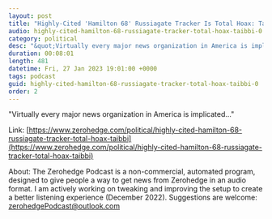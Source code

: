 ```yaml
---
layout: post
title: "Highly-Cited 'Hamilton 68' Russiagate Tracker Is Total Hoax: Taibbi"
audio: highly-cited-hamilton-68-russiagate-tracker-total-hoax-taibbi-0
category: political
desc: "&quot;Virtually every major news organization in America is implicated...&quot;"
duration: 00:08:01
length: 481
datetime: Fri, 27 Jan 2023 19:01:00 +0000
tags: podcast
guid: highly-cited-hamilton-68-russiagate-tracker-total-hoax-taibbi-0
order: 2
---
```

&quot;Virtually every major news organization in America is implicated...&quot;

Link: [https://www.zerohedge.com/political/highly-cited-hamilton-68-russiagate-tracker-total-hoax-taibbi](https://www.zerohedge.com/political/highly-cited-hamilton-68-russiagate-tracker-total-hoax-taibbi)

About: The Zerohedge Podcast is a non-commercial, automated program, designed to give people a way to get news from Zerohedge in an audio format.  I am actively working on tweaking and improving the setup to create a better listening experience (December 2022).  Suggestions are welcome: [zerohedgePodcast@outlook.com](mailto:zerohedgePodcast@outlook.com)